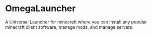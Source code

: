 # OmegaLauncher
A Universal Launcher for minecraft where you can install any popular minecraft client software, manage mods, and manage servers.
